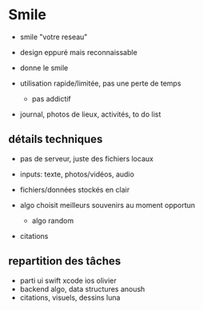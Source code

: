# Smile

- smile "votre reseau"
- design eppuré mais reconnaissable
- donne le smile
- utilisation rapide/limitée, pas une perte de temps
    - pas addictif

- journal, photos de lieux, activités, to do list

## détails techniques

- pas de serveur, juste des fichiers locaux
- inputs: texte, photos/vidéos, audio
- fichiers/données stockés en clair

- algo choisit meilleurs souvenirs au moment opportun
    - algo random
- citations

## repartition des tâches

- parti ui swift xcode ios olivier
- backend algo, data structures anoush
- citations, visuels, dessins luna